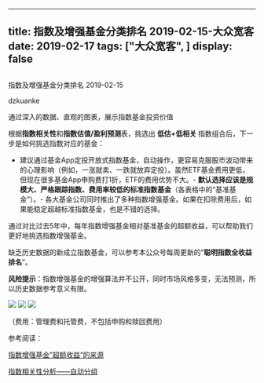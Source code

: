 
---
title:   指数及增强基金分类排名 2019-02-15-大众宽客
date: 2019-02-17
tags: ["大众宽客", ]
display: false
---


## 



指数及增强基金分类排名 2019-02-15




dzkuanke




通过深入的数据、直观的图表，展示指数基金投资价值


根据**指数相关性**和**指数估值/盈利预测**表，挑选出&nbsp;**低估+低相关**&nbsp;指数组合后，下一步是如何挑选指数对应的基金：
- 建议通过基金App定投开放式指数基金，自动操作，更容易克服股市波动带来的心理影响（例如，一涨就卖、一跌就放弃定投）。虽然ETF基金费用更低，但现在很多基金App申购费打1折，ETF的费用优势不大。- **默认选择应该是规模大、严格跟踪指数、费用率较低的标准指数基金**（各表格中的“基准基金”）。- 各大基金公司同时推出了多种指数增强基金。如果在扣除费用后，如果能稳定超越标准指数基金，也是不错的选择。


通过对比过去5年中，每年指数增强基金相对基准基金的超额收益<h-char unicode="ff0c" class="" style="max-width: 100%;box-sizing: border-box !important;word-wrap: break-word !important;">，</h-char>可以帮助我们更好地挑选指数增强基金。



缺乏历史数据的新成立指数基金，可以参考本公众号每周更新的“**聪明指数全收益排名**”。



**风险提示**：指数增强基金的增强算法并不公开，同时市场风格多变，无法预测，所以历史数据参考意义有限。



<img class="" data-copyright="0" data-ratio="1.6338383838383839" data-s="300,640" src="https://mmbiz.qpic.cn/mmbiz_png/PKw3FQPmhIhjUibsPlMQ4ibOAUKIRv6VVFQkchGgEYiaZZDBeCDOVeD0oYbdiaRrxZdz38TGzP67D3UErL9gpjW0VA/640?wx_fmt=png" data-type="png" data-w="792" style=""/>

<img class="" data-copyright="0" data-ratio="1.806532663316583" data-s="300,640" src="https://mmbiz.qpic.cn/mmbiz_png/PKw3FQPmhIhjUibsPlMQ4ibOAUKIRv6VVFdSxB2yL2I5DGRFJaTDbwkNvIhhk16wib2fsgbJR5xupXJMgyqcc5jTw/640?wx_fmt=png" data-type="png" data-w="796" style=""/>

<img class="" data-copyright="0" data-ratio="1.6134663341645885" data-s="300,640" src="https://mmbiz.qpic.cn/mmbiz_png/PKw3FQPmhIhjUibsPlMQ4ibOAUKIRv6VVF0jgF7wwJfyovLhvmgS89tmvVtGKaDicECeHN8zibkJzO0RLAlxPVjDDA/640?wx_fmt=png" data-type="png" data-w="802" style=""/>



（费用：管理费和托管费，不包括申购和赎回费用）



参考阅读：

[指数增强基金”超额收益“的来源](http://mp.weixin.qq.com/s?__biz=MzAwMTc1MDcwNw==&amp;mid=2648272968&amp;idx=1&amp;sn=598917da4403d77210aa3b1a460658e4&amp;chksm=82f93394b58eba82c9a7cb228c22c656fe88c5203ff149473f9edd2d4127e44df65f5bdb146b&amp;scene=21#wechat_redirect)

[指数相关性分析——自动分组](http://mp.weixin.qq.com/s?__biz=MzAwMTc1MDcwNw==&amp;mid=2648273915&amp;idx=1&amp;sn=f6c8d606edad813e6c0ae65b8c53fd77&amp;chksm=82f93027b58eb931ca5b667e53c54068b8f3428e8a3f571b5552246e4403391c4aa58bc5ba84&amp;scene=21#wechat_redirect)










